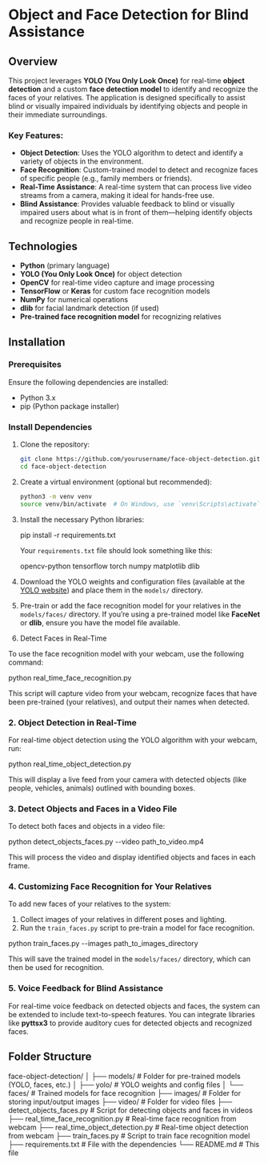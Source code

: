 

# Object and Face Detection for Blind Assistance

## Overview

This project leverages **YOLO (You Only Look Once)** for real-time **object detection** and a custom **face detection model** to identify and recognize the faces of your relatives. The application is designed specifically to assist blind or visually impaired individuals by identifying objects and people in their immediate surroundings.

### Key Features:

* **Object Detection**: Uses the YOLO algorithm to detect and identify a variety of objects in the environment.
* **Face Recognition**: Custom-trained model to detect and recognize faces of specific people (e.g., family members or friends).
* **Real-Time Assistance**: A real-time system that can process live video streams from a camera, making it ideal for hands-free use.
* **Blind Assistance**: Provides valuable feedback to blind or visually impaired users about what is in front of them—helping identify objects and recognize people in real-time.

## Technologies

* **Python** (primary language)
* **YOLO (You Only Look Once)** for object detection
* **OpenCV** for real-time video capture and image processing
* **TensorFlow** or **Keras** for custom face recognition models
* **NumPy** for numerical operations
* **dlib** for facial landmark detection (if used)
* **Pre-trained face recognition model** for recognizing relatives

## Installation

### Prerequisites

Ensure the following dependencies are installed:

* Python 3.x
* pip (Python package installer)

### Install Dependencies

1. Clone the repository:

   ```bash
   git clone https://github.com/yourusername/face-object-detection.git
   cd face-object-detection
   ```

2. Create a virtual environment (optional but recommended):

   ```bash
   python3 -m venv venv
   source venv/bin/activate  # On Windows, use `venv\Scripts\activate`
   ```

3. Install the necessary Python libraries:

   pip install -r requirements.txt
   

   Your `requirements.txt` file should look something like this:

   opencv-python
   tensorflow
   torch
   numpy
   matplotlib
   dlib
   

4. Download the YOLO weights and configuration files (available at the [YOLO website](https://pjreddie.com/darknet/yolo/)) and place them in the `models/` directory.

5. Pre-train or add the face recognition model for your relatives in the `models/faces/` directory. If you’re using a pre-trained model like **FaceNet** or **dlib**, ensure you have the model file available.


 1. Detect Faces in Real-Time

To use the face recognition model with your webcam, use the following command:


python real_time_face_recognition.py

This script will capture video from your webcam, recognize faces that have been pre-trained (your relatives), and output their names when detected.

### 2. Object Detection in Real-Time

For real-time object detection using the YOLO algorithm with your webcam, run:


python real_time_object_detection.py


This will display a live feed from your camera with detected objects (like people, vehicles, animals) outlined with bounding boxes.

### 3. Detect Objects and Faces in a Video File

To detect both faces and objects in a video file:


python detect_objects_faces.py --video path_to_video.mp4


This will process the video and display identified objects and faces in each frame.

### 4. Customizing Face Recognition for Your Relatives

To add new faces of your relatives to the system:

1. Collect images of your relatives in different poses and lighting.
2. Run the `train_faces.py` script to pre-train a model for face recognition.


python train_faces.py --images path_to_images_directory


This will save the trained model in the `models/faces/` directory, which can then be used for recognition.

### 5. Voice Feedback for Blind Assistance

For real-time voice feedback on detected objects and faces, the system can be extended to include text-to-speech features. You can integrate libraries like **pyttsx3** to provide auditory cues for detected objects and recognized faces.

## Folder Structure

face-object-detection/
│
├── models/                # Folder for pre-trained models (YOLO, faces, etc.)
│   ├── yolo/              # YOLO weights and config files
│   └── faces/             # Trained models for face recognition
├── images/                # Folder for storing input/output images
├── video/                 # Folder for video files
├── detect_objects_faces.py # Script for detecting objects and faces in videos
├── real_time_face_recognition.py # Real-time face recognition from webcam
├── real_time_object_detection.py # Real-time object detection from webcam
├── train_faces.py         # Script to train face recognition model
├── requirements.txt       # File with the dependencies
└── README.md              # This file




